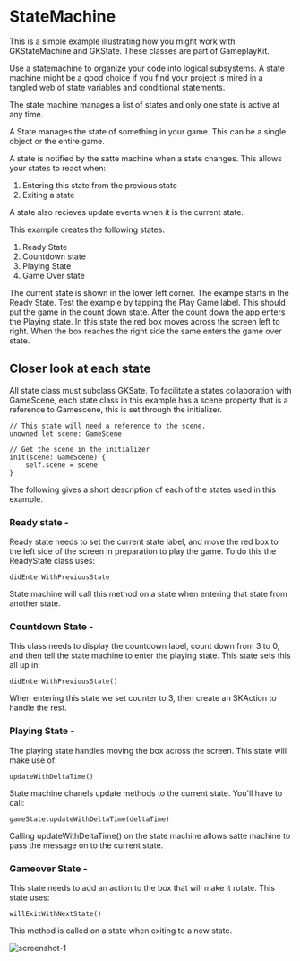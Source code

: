 # StateMachine

This is a simple example illustrating how you might work with GKStateMachine and GKState. These classes are part of 
GameplayKit. 

Use a statemachine to organize your code into logical subsystems. A state machine might be a good choice if you 
find your project is mired in a tangled web of state variables and conditional statements. 

The state machine manages a list of states and only one state is active at any time. 

A State manages the state of something in your game. This can be a single object or the entire game. 

A state is notified by the satte machine when a state changes. This allows your states to react when: 

1) Entering this state from the previous state
2) Exiting a state

A state also recieves update events when it is the current state. 

This example creates the following states:

1) Ready State
2) Countdown state
3) Playing State
4) Game Over state 

The current state is shown in the lower left corner. The exampe starts in the Ready State. Test the example by tapping 
the Play Game label. This should put the game in the count down state. After the count down the app enters the Playing
state. In this state the red box moves across the screen left to right. When the box reaches the right side the same enters
the game over state.


## Closer look at each state

All state class must subclass GKSate. To facilitate a states collaboration with GameScene, each state class in this example 
has a scene property that is a reference to Gamescene, this is set through the initializer. 

    // This state will need a reference to the scene.
    unowned let scene: GameScene
    
    // Get the scene in the initializer
    init(scene: GameScene) {
        self.scene = scene
    }


The following gives a short description of each of the states used in this example. 

### Ready state - 

Ready state needs to set the current state label, and move the red box to the left side of the screen in preparation to 
play the game. To do this the ReadyState class uses:

    didEnterWithPreviousState

State machine will call this method on a state when entering that state from another state. 

### Countdown State - 

This class needs to display the countdown label, count down from 3 to 0, and then tell the state machine to enter the playing
state. This state sets this all up in:

    didEnterWithPreviousState()

When entering this state we set counter to 3, then create an SKAction to handle the rest. 

### Playing State - 

The playing state handles moving the box across the screen. This state will make use of:

    updateWithDeltaTime()

State machine chanels update methods to the current state. You'll have to call:

    gameState.updateWithDeltaTime(deltaTime)

Calling updateWithDeltaTime() on the state machine allows satte machine to pass the message on to the current state. 

### Gameover State - 

This state needs to add an action to the box that will make it rotate. This state uses: 

    willExitWithNextState()

This method is called on a state when exiting to a new state. 

![screenshot-1](screenshot-1.png)

